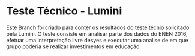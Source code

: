 # Teste Técnico - Lumini
Este Branch foi criado para conter os resultados do teste técnio solicitado pela Lumini.
O teste consiste em analisar parte dos dados do ENEN 2016, efetuar uma interpretação livre desyes e executar uma analise de em que grupo poderia se realizar investimentos em educação.

